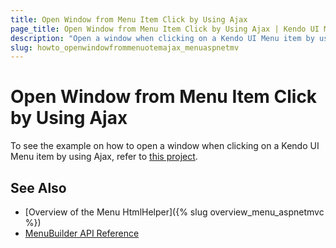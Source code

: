 ```yaml
---
title: Open Window from Menu Item Click by Using Ajax
page_title: Open Window from Menu Item Click by Using Ajax | Kendo UI Menu HtmlHelper
description: "Open a window when clicking on a Kendo UI Menu item by using Ajax in ASP.NET MVC applications."
slug: howto_openwindowfrommenuotemajax_menuaspnetmv
---
```


# Open Window from Menu Item Click by Using Ajax

To see the example on how to open a window when clicking on a Kendo UI Menu item by using Ajax, refer to [this project](https://github.com/telerik/ui-for-aspnet-mvc-examples/tree/master/menu/open-window-with-ajax-from-menuitemclick).

## See Also

* [Overview of the Menu HtmlHelper]({% slug overview_menu_aspnetmvc %})
* [MenuBuilder API Reference](/api/aspnet-mvc/Kendo.Mvc.UI.Fluent/MenuBuilder)

